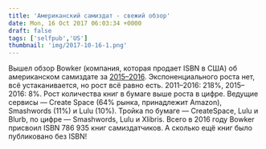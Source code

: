 ```yaml
---
title: 'Американский самиздат - свежий обзор'
date: Mon, 16 Oct 2017 06:03:34 +0000
draft: false
tags: ['selfpub','US']
thumbnail: 'img/2017-10-16-1.png'
---
```


Вышел обзор Bowker (компания, которая продает ISBN в США) об американском самиздате за [2015–2016](http://media.bowker.com/documents/bowker-selfpublishing-report2016.pdf). Экспоненциального роста нет, всё устаканивается, но рост всё равно есть. 2011–2016: 218%, 2015–2016: 8%. Рост количества книг в бумаге выше роста в цифре. Ведущие сервисы — Create Space (64% рынка, принадлежит Amazon), Smashwords (11%) и Lulu (10%). Тройка по бумаге — CreateSpace, Lulu и Blurb, по цифре — Smashwords, Lulu и Xlibris. Всего в 2016 году Bowker присвоил ISBN 786 935 книг самиздатчиков. А сколько ещё книг было публиковано без ISBN!